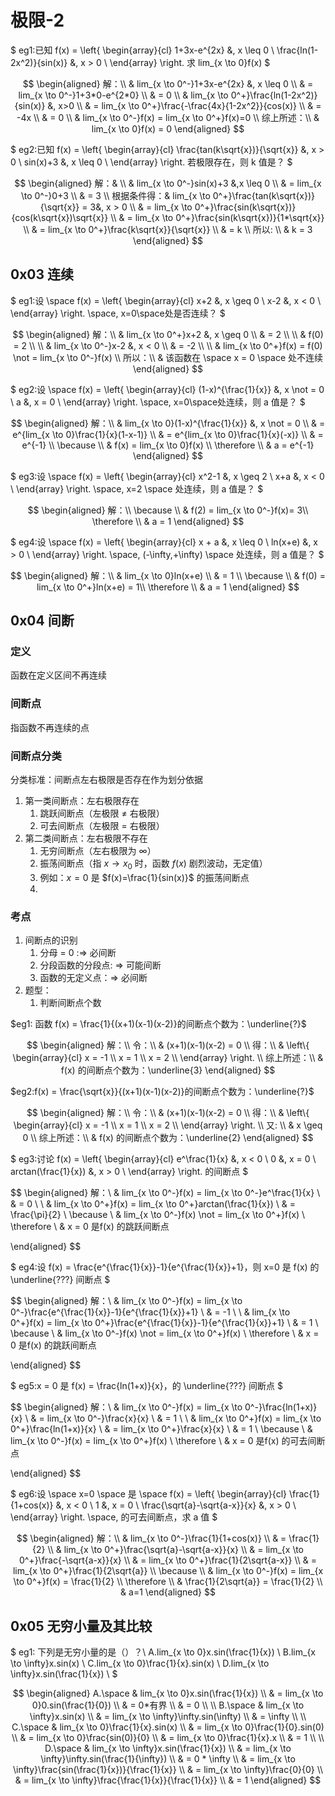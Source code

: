 # 极限-2

$
eg1:已知 
f(x) = 
\left\{
    \begin{array}{cl}
        1+3x-e^{2x} &, x \leq 0 \\
        \frac{ln(1-2x^2)}{sin(x)} &, x > 0 \\
    \end{array}
\right. 
求 lim_{x \to 0}f(x) 
$



$$
\begin{aligned}
解：\\
& lim_{x \to 0^-}1+3x-e^{2x} &, x \leq 0 \\
& = lim_{x \to 0^-}1+3*0-e^{2*0} \\
& = 0 \\
& lim_{x \to 0^+}\frac{ln(1-2x^2)}{sin(x)} &, x>0 \\
& = lim_{x \to 0^+}\frac{-\frac{4x}{1-2x^2}}{cos(x)} \\
& = -4x \\
& = 0 \\
& lim_{x \to 0^-}f(x) = lim_{x \to 0^+}f(x)=0 \\
综上所述：\\
& lim_{x \to 0}f(x) = 0
\end{aligned}
$$


$
eg2:已知 
f(x) = 
\left\{
    \begin{array}{cl}
        \frac{tan(k\sqrt{x})}{\sqrt{x}} &, x > 0 \\
        sin(x)+3 &, x \leq 0 \\
    \end{array}
\right. 
若极限存在，则 k 值是？ 
$

$$
\begin{aligned}
解：& \\
& lim_{x \to 0^-}sin(x)+3 &,x \leq 0 \\
& = lim_{x \to 0^-}0+3 \\
& = 3 \\
根据条件得：&
lim_{x \to 0^+}\frac{tan(k\sqrt{x})}{\sqrt{x}} = 3&, x > 0 \\
& = lim_{x \to 0^+}\frac{sin(k\sqrt{x})}{cos(k\sqrt{x})\sqrt{x}} \\
& = lim_{x \to 0^+}\frac{sin(k\sqrt{x})}{1*\sqrt{x}} \\
& = lim_{x \to 0^+}\frac{k\sqrt{x}}{\sqrt{x}} \\
& = k \\
所以: \\
& k = 3
\end{aligned}
$$



## 0x03 连续

$
eg1:设 
\space
f(x) = 
\left\{
    \begin{array}{cl}
        x+2 &, x \geq 0 \\
        x-2 &, x < 0 \\
    \end{array}
\right. 
\space,
x=0\space处是否连续？ 
$

$$
\begin{aligned}
解：\\
& lim_{x \to 0^+}x+2 &, x \geq 0 \\
& = 2 \\
\\
& f(0) = 2 \\
\\
& lim_{x \to 0^-}x-2 &, x < 0 \\
& = -2 \\
\\
& lim_{x \to 0^+}f(x) = f(0) \not = lim_{x \to 0^-}f(x) \\
所以：\\
& 该函数在 \space x = 0 \space 处不连续
\end{aligned}
$$


$
eg2:设 
\space
f(x) = 
\left\{
    \begin{array}{cl}
        (1-x)^{\frac{1}{x}} &, x \not = 0 \\
        a &, x = 0 \\
    \end{array}
\right. 
\space,
x=0\space处连续，则 a 值是？
$

$$
\begin{aligned}
解：\\
& lim_{x \to 0}(1-x)^{\frac{1}{x}} &, x \not = 0 \\
& = e^{lim_{x \to 0}\frac{1}{x}(1-x-1)} \\
& = e^{lim_{x \to 0}\frac{1}{x}(-x)} \\
& = e^{-1} \\
\because \\
& f(x) = lim_{x \to 0}f(x) \\
\therefore \\
& a =  e^{-1}
\end{aligned}
$$


$
eg3:设 
\space
f(x) = 
\left\{
    \begin{array}{cl}
        x^2-1 &, x \geq 2 \\
        x+a &, x < 0 \\
    \end{array}
\right. 
\space,
x=2 \space 处连续，则 a 值是？
$

$$
\begin{aligned}
解：\\
\because \\
& f(2) = lim_{x \to 0^-}f(x)= 3\\
\therefore \\
& a =  1
\end{aligned}
$$

$
eg4:设 
\space
f(x) = 
\left\{
    \begin{array}{cl}
        x + a &, x \leq 0 \\
        ln(x+e) &, x > 0 \\
    \end{array}
\right. 
\space,
(-\infty,+\infty) \space 处连续，则 a 值是？
$

$$
\begin{aligned}
解：\\
& lim_{x \to 0}ln(x+e) \\
& = 1 \\
\because \\
& f(0) = lim_{x \to 0^+}ln(x+e) = 1\\
\therefore \\
& a =  1
\end{aligned}
$$


## 0x04 间断

### 定义

函数在定义区间不再连续

### 间断点

指函数不再连续的点

### 间断点分类

分类标准：间断点左右极限是否存在作为划分依据

1. 第一类间断点：左右极限存在
    1. 跳跃间断点（左极限 $\not =$ 右极限）
    2. 可去间断点（左极限 $=$ 右极限）
2. 第二类间断点：左右极限不存在
    1. 无穷间断点（左右极限为 $\infty$）
    2. 振荡间断点（指 $x \to x_0$ 时，函数 $f(x)$ 剧烈波动，无定值）
    3. 例如：$x=0$ 是 $f(x)=\frac{1}{sin(x)}$ 的振荡间断点
    4. 
### 考点
1. 间断点的识别
   1. 分母 = 0 :$\Longrightarrow$ 必间断
   2. 分段函数的分段点: $\Longrightarrow$ 可能间断
   3. 函数的无定义点：$\Longrightarrow$ 必间断
2. 题型：
   1. 判断间断点个数

$eg1: 函数 f(x) = \frac{1}{(x+1)(x-1)(x-2)}的间断点个数为：\underline{?}$

$$
\begin{aligned}
解：\\
令：\\
& (x+1)(x-1)(x-2) = 0 \\
得：\\
& \left\{
    \begin{array}{cl}
        x = -1 \\
        x = 1 \\
        x = 2 \\
    \end{array}
\right. \\
综上所述：\\
& f(x) 的间断点个数为：\underline{3}
\end{aligned}
$$


$eg2:f(x) = \frac{\sqrt{x}}{(x+1)(x-1)(x-2)}的间断点个数为：\underline{?}$

$$
\begin{aligned}
解：\\
令：\\
& (x+1)(x-1)(x-2) = 0 \\
得：\\
& \left\{
    \begin{array}{cl}
        x = -1 \\
        x = 1 \\
        x = 2 \\
    \end{array}
\right. \\
又: \\
& x \geq 0 \\
综上所述：\\
& f(x) 的间断点个数为：\underline{2}
\end{aligned}
$$

$
eg3:讨论
f(x) = 
\left\{
    \begin{array}{cl}
        e^\frac{1}{x} &, x < 0 \\
        0 &, x = 0 \\
        arctan(\frac{1}{x}) &, x > 0 \\
    \end{array}
\right. 
的间断点
$

$$
\begin{aligned}
解：\\
& lim_{x \to 0^-}f(x) = lim_{x \to 0^-}e^\frac{1}{x}  \\
& = 0 \\
\\
& lim_{x \to 0^+}f(x) = lim_{x \to 0^+}arctan(\frac{1}{x})  \\
& = \frac{\pi}{2} \\
\because \\
& lim_{x \to 0^-}f(x) \not = lim_{x \to 0^+}f(x) \\
\therefore \\
& x = 0 是f(x) 的跳跃间断点

\end{aligned}
$$

$
eg4:设
f(x) = \frac{e^{\frac{1}{x}}-1}{e^{\frac{1}{x}}+1}，则 x=0 是 f(x) 的 \underline{???} 间断点
$

$$
\begin{aligned}
解：\\
& lim_{x \to 0^-}f(x) = lim_{x \to 0^-}\frac{e^{\frac{1}{x}}-1}{e^{\frac{1}{x}}+1}  \\
& = -1 \\
\\
& lim_{x \to 0^+}f(x) = lim_{x \to 0^+}\frac{e^{\frac{1}{x}}-1}{e^{\frac{1}{x}}+1}  \\
& = 1 \\
\because \\
& lim_{x \to 0^-}f(x) \not = lim_{x \to 0^+}f(x) \\
\therefore \\
& x = 0 是f(x) 的跳跃间断点

\end{aligned}
$$

$
eg5:x = 0 是 
f(x) = \frac{ln(1+x)}{x}，的 \underline{???} 间断点
$

$$
\begin{aligned}
解：\\
& lim_{x \to 0^-}f(x) = lim_{x \to 0^-}\frac{ln(1+x)}{x}  \\
& = lim_{x \to 0^-}\frac{x}{x} \\
& = 1 \\
\\
& lim_{x \to 0^+}f(x) = lim_{x \to 0^+}\frac{ln(1+x)}{x}  \\
& = lim_{x \to 0^+}\frac{x}{x} \\
& = 1 \\
\because \\
& lim_{x \to 0^-}f(x) = lim_{x \to 0^+}f(x) \\
\therefore \\
& x = 0 是f(x) 的可去间断点

\end{aligned}
$$


$
eg6:设 \space x=0 \space 是
\space
f(x) = 
\left\{
    \begin{array}{cl}
        \frac{1}{1+cos(x)} &, x < 0 \\
        1 &, x = 0 \\
        \frac{\sqrt{a}-\sqrt{a-x}}{x} &, x > 0 \\
    \end{array}
\right. 
\space,
的可去间断点，求 a 值
$

$$
\begin{aligned}
解：\\
& lim_{x \to 0^-}\frac{1}{1+cos(x)} \\
& = \frac{1}{2} \\
& lim_{x \to 0^+}\frac{\sqrt{a}-\sqrt{a-x}}{x} \\ 
& = lim_{x \to 0^+}\frac{-\sqrt{a-x}}{x} \\ 
& =  lim_{x \to 0^+}\frac{1}{2\sqrt{a-x}} \\ 
& =  lim_{x \to 0^+}\frac{1}{2\sqrt{a}} \\ 
\because \\
& lim_{x \to 0^-}f(x) = lim_{x \to 0^+}f(x) = \frac{1}{2} \\
\therefore \\
& \frac{1}{2\sqrt{a}} = \frac{1}{2} \\ 
& a=1
\end{aligned}
$$

## 0x05 无穷小量及其比较

$
eg1: 下列是无穷小量的是（）？\\
A.lim_{x \to 0}x.sin(\frac{1}{x}) \\
B.lim_{x \to \infty}x.sin(x) \\
C.lim_{x \to 0}\frac{1}{x}.sin(x) \\
D.lim_{x \to \infty}x.sin(\frac{1}{x}) \\
$

$$
\begin{aligned}
A.\space & lim_{x \to 0}x.sin(\frac{1}{x}) \\
& = lim_{x \to 0}0.sin(\frac{1}{0}) \\
& = 0*有界 \\
& = 0 \\
\\
B.\space & lim_{x \to \infty}x.sin(x) \\ 
& = lim_{x \to \infty}\infty.sin(\infty) \\ 
& = \infty \\
\\
C.\space & lim_{x \to 0}\frac{1}{x}.sin(x) \\
& =  lim_{x \to 0}\frac{1}{0}.sin(0) \\
& =  lim_{x \to 0}\frac{sin(0)}{0} \\
& =  lim_{x \to 0}\frac{1}{x}.x \\
& =  1 \\
\\
D.\space & lim_{x \to \infty}x.sin(\frac{1}{x}) \\
& = lim_{x \to \infty}\infty.sin(\frac{1}{\infty}) \\
& = 0 * \infty \\
& = lim_{x \to \infty}\frac{sin(\frac{1}{x})}{\frac{1}{x}} \\
& = lim_{x \to \infty}\frac{0}{0} \\
& = lim_{x \to \infty}\frac{\frac{1}{x}}{\frac{1}{x}} \\
& = 1
\end{aligned}
$$